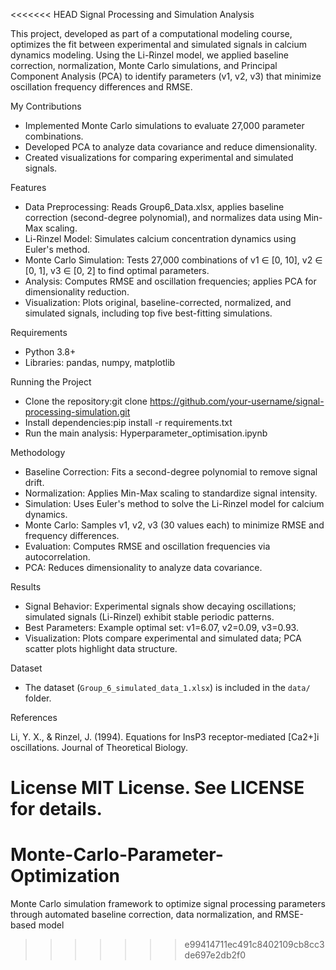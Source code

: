 <<<<<<< HEAD
Signal Processing and Simulation Analysis

This project, developed as part of a computational modeling course, optimizes the fit between experimental and simulated signals in calcium dynamics modeling. Using the Li-Rinzel model, we applied baseline correction, normalization, Monte Carlo simulations, and Principal Component Analysis (PCA) to identify parameters (v1, v2, v3) that minimize oscillation frequency differences and RMSE.

My Contributions

- Implemented Monte Carlo simulations to evaluate 27,000 parameter combinations.
- Developed PCA to analyze data covariance and reduce dimensionality.
- Created visualizations for comparing experimental and simulated signals.

Features

- Data Preprocessing: Reads Group6_Data.xlsx, applies baseline correction (second-degree polynomial), and normalizes data using Min-Max scaling.
- Li-Rinzel Model: Simulates calcium concentration dynamics using Euler's method.
- Monte Carlo Simulation: Tests 27,000 combinations of v1 ∈ [0, 10], v2 ∈ [0, 1], v3 ∈ [0, 2] to find optimal parameters.
- Analysis: Computes RMSE and oscillation frequencies; applies PCA for dimensionality reduction.
- Visualization: Plots original, baseline-corrected, normalized, and simulated signals, including top five best-fitting simulations.

Requirements
- Python 3.8+
- Libraries: pandas, numpy, matplotlib

Running the Project
- Clone the repository:git clone https://github.com/your-username/signal-processing-simulation.git
- Install dependencies:pip install -r requirements.txt
- Run the main analysis: Hyperparameter_optimisation.ipynb

Methodology
- Baseline Correction: Fits a second-degree polynomial to remove signal drift.
- Normalization: Applies Min-Max scaling to standardize signal intensity.
- Simulation: Uses Euler's method to solve the Li-Rinzel model for calcium dynamics.
- Monte Carlo: Samples v1, v2, v3 (30 values each) to minimize RMSE and frequency differences.
- Evaluation: Computes RMSE and oscillation frequencies via autocorrelation.
- PCA: Reduces dimensionality to analyze data covariance.

Results
- Signal Behavior: Experimental signals show decaying oscillations; simulated signals (Li-Rinzel) exhibit stable periodic patterns.
- Best Parameters: Example optimal set: v1=6.07, v2=0.09, v3=0.93.
- Visualization: Plots compare experimental and simulated data; PCA scatter plots highlight data structure.

Dataset
- The dataset (`Group_6_simulated_data_1.xlsx`) is included in the `data/` folder.

References

Li, Y. X., & Rinzel, J. (1994). Equations for InsP3 receptor-mediated [Ca2+]i oscillations. Journal of Theoretical Biology.

License
MIT License. See LICENSE for details.
=======
# Monte-Carlo-Parameter-Optimization
Monte Carlo simulation framework to optimize signal  processing parameters through automated baseline correction, data normalization, and RMSE-based model
>>>>>>> e99414711ec491c8402109cb8cc3de697e2db2f0
